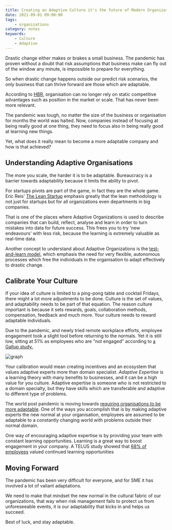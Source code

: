```yaml
---
title: Creating an Adaptive Culture it's the future of Modern Organizations
date: 2021-09-01 09:00:00
tags:
    - organizations
category: notes
keywords:
    - Culture
    - Adaptive
---
```


Drastic change either makes or brakes a small business. The pandemic has proven without a doubt that risk assumptions that business make can fly out of the window any minute, is impossible to prepare for everything.

So when drastic change happens outside our predict risk scenarios, the only business that can thrive forward are those which are adaptable. 

According to [HBR](https://hbr.org/2011/07/adaptability-the-new-competitive-advantage), organisation can no longer rely on static competitive advantages such as position in the market or scale. That has never been more relevant. 

The pandemic was tough, no matter the size of the business or organisation for months the world was halted. Now, companies instead of focusing at being really good at one thing, they need to focus also in being really good at learning new things. 

Yet, what does it really mean to become a more adaptable company and how is that achieved? 

## Understanding Adaptive Organisations

The more you scale, the harder it is to be adaptable. Bureaucracy is a barrier towards adaptability because it limits the ability to pivot. 

For startups pivots are part of the game, in fact they are the whole game. Eric Reis' [The Lean Startup](http://theleanstartup.com/) emphasis greatly that the lean methodology is not just for startups but for all organizations even departments in big companies. 

That is one of the places where Adaptive Organizations is used to describe companies that can build, reflect, analyse and learn in order to turn mistakes into data for future success. This frees you to try 'new endeavours' with less risk, because the learning is extremely valuable as real-time data. 

Another concept to understand about Adaptive Organizations is the [test-and-learn model](https://www2.deloitte.com/global/en/pages/human-capital/articles/the-adaptable-organization.html), which emphasis the need for very flexible, autonomous processes which free the individuals in the organisation to adapt effectively to drastic change. 

## Calibrate Your Culture

If your idea of culture is limited to a ping-pong table and cocktail Fridays, there might a lot more adjustments to be done. Culture is the set of values, and adaptability needs to be part of that equation. The reason culture important is because it sets rewards, goals, collaboration methods, compensation, feedback and much more. Your culture needs to reward adaptable individuals. 

Due to the pandemic, and newly tried remote workplace efforts, employee engagement took a slight tool before returning to the normals. Yet it is still low, sitting at 51% as employees who are "not engaged" according to [a Gallup study.](https://www.gallup.com/workplace/321965/employee-engagement-reverts-back-pre-covid-levels.aspx?utm_source=workplace_newsletter&utm_medium=email&utm_campaign=workplace_newsletter_oct_10202020&utm_content=view_2020_trend_cta_2&elqTrackId=570a4187e5bb4fd288febdb17bdb0d1b&elq=a5ab693b00a646ee9378cdf64d27a1ed&elqaid=5319&elqat=1&elqCampaignId=1100)

![graph](https://s3.us-west-2.amazonaws.com/secure.notion-static.com/de8fc749-de2a-497f-bd40-d42cebc6330f/Untitled.png?X-Amz-Algorithm=AWS4-HMAC-SHA256&X-Amz-Credential=AKIAT73L2G45O3KS52Y5%2F20211029%2Fus-west-2%2Fs3%2Faws4_request&X-Amz-Date=20211029T210849Z&X-Amz-Expires=86400&X-Amz-Signature=7767ae67daea74a66845a5567599ba6a7b8fd9ec3cabd5e9e9fe601b9c42add5&X-Amz-SignedHeaders=host&response-content-disposition=filename%20%3D%22Untitled.png%22)

Your calibration would mean creating incentives and an ecosystem that values adaptive experts more than domain specialist. *Adaptive Expertise* is a learning theory with many benefits to businesses, and it can be a high value for you culture. Adaptive expertise is someone who is not restricted to a domain specialty, but they have skills which are transferable and adaptive to different type of problems. 

The world post pandemic is moving towards [requiring organisations to be more adaptable](https://www.washingtonpost.com/lifestyle/wellness/adaptability-coronavirus-skills/2020/05/26/8bd17522-9c4b-11ea-ad09-8da7ec214672_story.html). One of the ways you accomplish that is by making adaptive experts the new normal at your organisation, employees are assumed to be adaptable to a constantly changing world with problems outside their normal domain.

One way of encouraging adaptive expertise is by providing your team with constant learning opportunities. Learning is a great way to boost engagement in your company. A TELUS study showed that [68% of employees](https://www.telusinternational.com/articles/the-surprising-key-to-long-term-remote-working-productivity) valued continued learning opportunities 

## Moving Forward

The pandemic has been very difficult for everyone, and for SME it has involved a lot of valiant adaptations. 

We need to make that mindset the new normal in the cultural fabric of our organizations, that way when risk management fails to protect us from unforeseeable events, it is our adaptability that kicks in and helps us succeed. 

Best of luck, and stay adaptable.